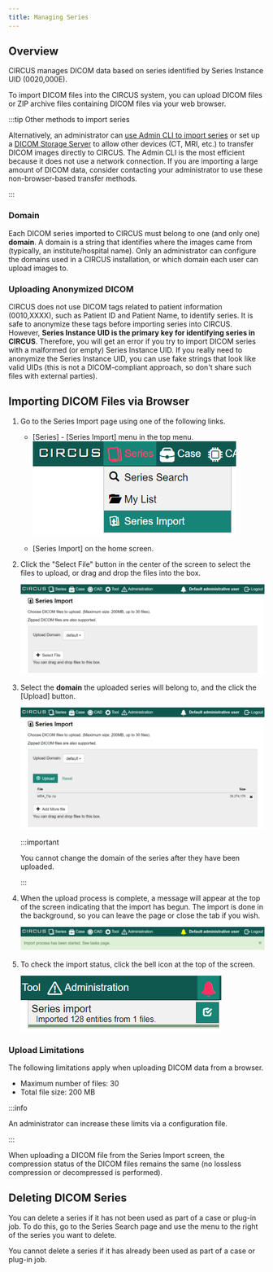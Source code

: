 ```yaml
---
title: Managing Series
---
```


## Overview

CIRCUS manages DICOM data based on series identified by Series Instance UID (0020,000E).

To import DICOM files into the CIRCUS system, you can upload DICOM files or ZIP archive files containing DICOM files via your web browser.

:::tip Other methods to import series

Alternatively, an administrator can [use Admin CLI to import series](../admin/admin-cli.md) or set up a [DICOM Storage Server](../admin/dicom-storage-server.md) to allow other devices (CT, MRI, etc.) to transfer DICOM images directly to CIRCUS. The Admin CLI is the most efficient because it does not use a network connection. If you are importing a large amount of DICOM data, consider contacting your administrator to use these non-browser-based transfer methods.

:::

### Domain

Each DICOM series imported to CIRCUS must belong to one (and only one) **domain**. A domain is a string that identifies where the images came from (typically, an institute/hospital name). Only an administrator can configure the domains used in a CIRCUS installation, or which domain each user can upload images to.

### Uploading Anonymized DICOM

CIRCUS does not use DICOM tags related to patient information (0010,XXXX), such as Patient ID and Patient Name, to identify series. It is safe to anonymize these tags before importing series into CIRCUS. However, **Series Instance UID is the primary key for identifying series in CIRCUS**. Therefore, you will get an error if you try to import DICOM series with a malformed (or empty) Series Instance UID. If you really need to anonymize the Series Instance UID, you can use fake strings that look like valid UIDs (this is not a DICOM-compliant approach, so don't share such files with external parties).

## Importing DICOM Files via Browser

1. Go to the Series Import page using one of the following links.

   - [Series] - [Series Import] menu in the top menu.
     ![Menu - Series Import](./menu-series-import.png)

   - [Series Import] on the home screen.

1. Click the "Select File" button in the center of the screen to select the files to upload, or drag and drop the files into the box.

   ![Series Import: initial](series-import-initial.png)

1. Select the **domain** the uploaded series will belong to, and the click the [Upload] button.

   ![Series Import: file added](series-import-file-added.png)

   :::important

   You cannot change the domain of the series after they have been uploaded.

   :::

1. When the upload process is complete, a message will appear at the top of the screen indicating that the import has begun. The import is done in the background, so you can leave the page or close the tab if you wish.

   ![Series Import: task started](series-import-task-started.png)

1. To check the import status, click the bell icon at the top of the screen.

   ![Series Import: task status](series-import-task-status.png)

### Upload Limitations

The following limitations apply when uploading DICOM data from a browser.

- Maximum number of files: 30
- Total file size: 200 MB

:::info

An administrator can increase these limits via a configuration file.

:::

When uploading a DICOM file from the Series Import screen, the compression status of the DICOM files remains the same (no lossless compression or decompressed is performed).

## Deleting DICOM Series

You can delete a series if it has not been used as part of a case or plug-in job. To do this, go to the Series Search page and use the menu to the right of the series you want to delete.

You cannot delete a series if it has already been used as part of a case or plug-in job.

